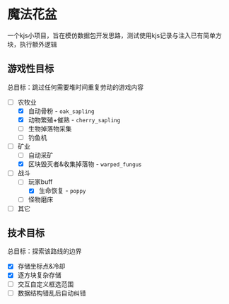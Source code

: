 # 魔法花盆
一个kjs小项目，旨在模仿数据包开发思路，测试使用kjs记录与注入已有简单方块，执行额外逻辑

## 游戏性目标
总目标：跳过任何需要堆时间重复劳动的游戏内容

- [ ] 农牧业
    - [x] 自动骨粉 - `oak_sapling`
    - [x] 动物繁殖+催熟 - `cherry_sapling`
    - [ ] 生物掉落物采集
    - [ ] 钓鱼机
- [ ] 矿业
    - [ ] 自动采矿
    - [x] 区块毁灭者&收集掉落物 - `warped_fungus`
- [ ] 战斗
    - [ ] 玩家buff
        - [x] 生命恢复 - `poppy`
    - [ ] 怪物磨床
- [ ] 其它

## 技术目标
总目标：探索该路线的边界

- [x] 存储坐标点&冷却
- [x] 逐方块复杂存储
- [ ] 交互自定义框选范围
- [ ] 数据结构错乱后自动纠错
